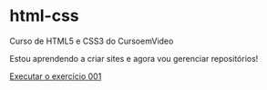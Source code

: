# html-css
 Curso de HTML5 e CSS3 do CursoemVideo

 Estou aprendendo a criar sites  e agora vou gerenciar repositórios!

 <a href="https://emerson0307.github.io/html-css/ex001/index.html"> Executar o exercício 001</a>